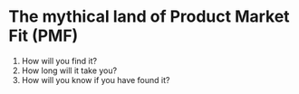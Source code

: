 # The mythical land of Product Market Fit (PMF)

1. How will you find it?
2. How long will it take you?
3. How will you know if you have found it?